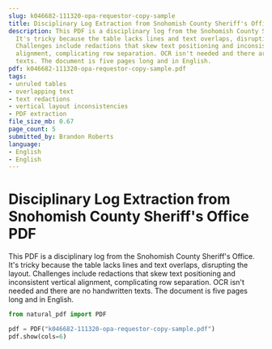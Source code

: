 ```yaml
---
slug: k046682-111320-opa-requestor-copy-sample
title: Disciplinary Log Extraction from Snohomish County Sheriff's Office PDF
description: This PDF is a disciplinary log from the Snohomish County Sheriff's Office.
  It's tricky because the table lacks lines and text overlaps, disrupting the layout.
  Challenges include redactions that skew text positioning and inconsistent vertical
  alignment, complicating row separation. OCR isn't needed and there are no handwritten
  texts. The document is five pages long and in English.
pdf: k046682-111320-opa-requestor-copy-sample.pdf
tags:
- unruled tables
- overlapping text
- text redactions
- vertical layout inconsistencies
- PDF extraction
file_size_mb: 0.67
page_count: 5
submitted_by: Brandon Roberts
language:
- English
- English
---
```

# Disciplinary Log Extraction from Snohomish County Sheriff's Office PDF

This PDF is a disciplinary log from the Snohomish County Sheriff's Office. It's tricky because the table lacks lines and text overlaps, disrupting the layout. Challenges include redactions that skew text positioning and inconsistent vertical alignment, complicating row separation. OCR isn't needed and there are no handwritten texts. The document is five pages long and in English.

```python
from natural_pdf import PDF

pdf = PDF("k046682-111320-opa-requestor-copy-sample.pdf")
pdf.show(cols=6)
```